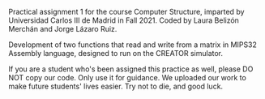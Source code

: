 Practical assignment 1 for the course Computer Structure, imparted by Universidad Carlos III de Madrid in Fall 2021. Coded by Laura Belizón Merchán and Jorge Lázaro Ruiz.

Development of two functions that read and write from a matrix in MIPS32 Assembly language, designed to run on the CREATOR simulator.

If you are a student who's been assigned this practice as well, please DO NOT copy our code. Only use it for guidance. We uploaded our work to make future students' lives easier. Try not to die, and good luck.
